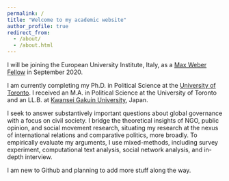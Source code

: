 ```yaml
---
permalink: /
title: "Welcome to my academic website"
author_profile: true
redirect_from: 
  - /about/
  - /about.html
---
```


I will be joining the European University Institute, Italy, as a [Max Weber Fellow](https://www.eui.eu/ServicesAndAdmin/AcademicService/Fellowships/MaxWeberFellowships) in September 2020.

I am currently completing my Ph.D. in Political Science at the [University of Toronto](https://politics.utoronto.ca/). I received an M.A. in Political Science at the University of Toronto and an LL.B. at [Kwansei Gakuin University](https://global.kwansei.ac.jp/academics/undergraduate/school_law_politics), Japan.

I seek to answer substantively important questions about global governance with a focus on civil society. I bridge the theoretical insights of NGO, public opinion, and social movement research, situating my research at the nexus of international relations and comparative politics, more broadly. To empirically evaluate my arguments, I use mixed-methods, including survey experiment, computational text analysis, social network analysis, and in-depth interview.

I am new to Github and planning to add more stuff along the way.
